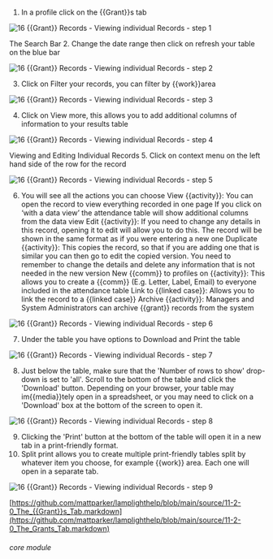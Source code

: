 # 

1. In a profile click on the {{Grant}}s tab

![16 {{Grant}} Records - Viewing individual Records - step 1](16_Grant_Records_-_Viewing_individual_Records_im_1.png)

The Search Bar
2. Change the date range then click on refresh your table on the blue bar

![16 {{Grant}} Records - Viewing individual Records - step 2](16_Grant_Records_-_Viewing_individual_Records_im_2.png)

3. Click on Filter your records, you can filter by {{work}}area

![16 {{Grant}} Records - Viewing individual Records - step 3](16_Grant_Records_-_Viewing_individual_Records_im_3.png)

4. Click on View more, this allows you to add additional columns of information to your results table

![16 {{Grant}} Records - Viewing individual Records - step 4](16_Grant_Records_-_Viewing_individual_Records_im_4.png)

Viewing and Editing Individual Records
5. Click on context menu on the left hand side of the row for the record

![16 {{Grant}} Records - Viewing individual Records - step 5](16_Grant_Records_-_Viewing_individual_Records_im_5.png)

6. You will see all the actions you can choose
View {{activity}}: You can open the record to view everything recorded in one page
If you click on ‘with a data view’ the attendance table will show additional columns from the data view
Edit {{activity}}: If you need to change any details in this record, opening it to edit will allow you to do this. The record will be shown in the same format as if you were entering a new one
Duplicate {{activity}}: This copies the record, so that if you are adding one that is similar you can then go to edit the copied version. You need to remember to change the details and delete any information that is not needed in the new version
New {{comm}} to profiles on {{activity}}: This allows you to create a {{comm}} (E.g. Letter, Label, Email) to everyone included in the attendance table
Link to {{linked case}}: Allows you to link the record to a {{linked case}}
Archive {{activity}}: Managers and System Administrators can archive {{grant}} records from the system

![16 {{Grant}} Records - Viewing individual Records - step 6](16_Grant_Records_-_Viewing_individual_Records_im_6.png)

7. Under the table you have options to Download and Print the table

![16 {{Grant}} Records - Viewing individual Records - step 7](16_Grant_Records_-_Viewing_individual_Records_im_7.png)

8. Just below the table, make sure that the &#039;Number of rows to show&#039; drop-down is set to &#039;all&#039;.
Scroll to the bottom of the table and click the &#039;Download&#039; button.
Depending on your browser, your table may im{{media}}tely open in a spreadsheet, or you may need to click on a &#039;Download&#039; box at the bottom of the screen to open it.

![16 {{Grant}} Records - Viewing individual Records - step 8](16_Grant_Records_-_Viewing_individual_Records_im_8.png)

9. Clicking the &#039;Print&#039; button at the bottom of the table will open it in a new tab in a print-friendly format.
10. Split print allows you to create multiple print-friendly tables split by whatever item you choose, for example {{work}} area. Each one will open in a separate tab.

![16 {{Grant}} Records - Viewing individual Records - step 9](16_Grant_Records_-_Viewing_individual_Records_im_9.png)

[https://github.com/mattparker/lamplighthelp/blob/main/source/11-2-0_The_{{Grant}}s_Tab.markdown](https://github.com/mattparker/lamplighthelp/blob/main/source/11-2-0_The_Grants_Tab.markdown)


###### core module